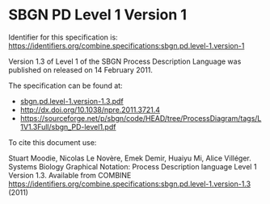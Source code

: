 # SBGN PD Level 1 Version 1
Identifier for this specification is: https://identifiers.org/combine.specifications:sbgn.pd.level-1.version-1

Version 1.3 of Level 1 of the SBGN Process Description Language was published on released on 14 February 2011.

The specification can be found at:

* [sbgn.pd.level-1.version-1.3.pdf](./files/sbgn.pd.level-1.version-1.3.pdf)
* http://dx.doi.org/10.1038/npre.2011.3721.4
* https://sourceforge.net/p/sbgn/code/HEAD/tree/ProcessDiagram/tags/L1V1.3Full/sbgn_PD-level1.pdf

To cite this document use:

Stuart Moodie, Nicolas Le Novère, Emek Demir, Huaiyu Mi, Alice Villéger. Systems Biology Graphical Notation: Process Description language Level 1 Version 1.3. Available from COMBINE https://identifiers.org/combine.specifications:sbgn.pd.level-1.version-1.3 (2011)